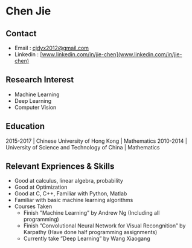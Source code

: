 # Chen Jie

## Contact
* Email : cjdyx2012@gmail.com
* Linkedin : [www.linkedin.com/in/jie-chen](www.linkedin.com/in/jie-chen)

## Research Interest
* Machine Learning
* Deep Learning
* Computer Vision

## Education
2015-2017 | Chinese University of Hong Kong | Mathematics
2010-2014 | University of Science and Technology of China | Mathematics

## Relevant Expriences & Skills
* Good at calculus, linear algebra, probability
* Good at Optimization
* Good at C, C++, Familiar with Python, Matlab
* Familiar with basic machine learning algorithms
* Courses Taken
    * Finish ”Machine Learning” by Andrew Ng (Including all programming)
    * Finish ”Convolutional Neural Network for Visual Recongnition” by Karpathy (Have
done half programming assignments)
    * Currently take ”Deep Learning” by Wang Xiaogang
